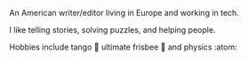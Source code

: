 An American writer/editor living in Europe and working in tech.

I like telling stories, solving puzzles, and helping people.

Hobbies include tango 💃 ultimate frisbee 🥏 and physics :atom:

